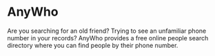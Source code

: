 # AnyWho
Are you searching for an old friend? Trying to see an unfamiliar phone number in your records? AnyWho provides a free online people search directory where you can find people by their phone number.
